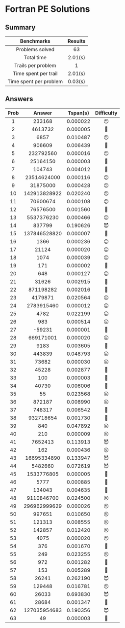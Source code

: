 # Fortran PE Solutions

## Summary

|Benchmarks|Results|
|:----:|:----:|
|Problems solved|  63|
|Total time|     2.01(s)|
|Trails per problem|   1|
|Time spent per trail|     2.01(s)|
|Time spent per problem|     0.03(s)|

## Answers

|Prob|Answer|Tspan(s)|Difficulty|
|:----:|:----:|:----:|:----:|
|     1|              233168|  0.000022|:neutral_face:           |
|     2|             4613732|  0.000005|:slightly_smiling_face:  |
|     3|                6857|  0.010487|:frowning_face:          |
|     4|              906609|  0.006439|:slightly_frowning_face: |
|     5|           232792560|  0.000016|:neutral_face:           |
|     6|            25164150|  0.000003|:slightly_smiling_face:  |
|     7|              104743|  0.004012|:slightly_frowning_face: |
|     8|         23514624000|  0.000116|:confused:               |
|     9|            31875000|  0.000428|:confused:               |
|    10|        142913828922|  0.020240|:frowning_face:          |
|    11|            70600674|  0.000108|:confused:               |
|    12|            76576500|  0.001560|:slightly_frowning_face: |
|    13|          5537376230|  0.000466|:confused:               |
|    14|              837799|  0.190626|:smiling_imp:            |
|    15|        137846528820|  0.000007|:slightly_smiling_face:  |
|    16|                1366|  0.000236|:confused:               |
|    17|               21124|  0.000020|:neutral_face:           |
|    18|                1074|  0.000039|:neutral_face:           |
|    19|                 171|  0.000002|:slightly_smiling_face:  |
|    20|                 648|  0.000127|:confused:               |
|    21|               31626|  0.002915|:slightly_frowning_face: |
|    22|           871198282|  0.002016|:slightly_frowning_face: |
|    23|             4179871|  0.020564|:frowning_face:          |
|    24|          2783915460|  0.000012|:neutral_face:           |
|    25|                4782|  0.022199|:frowning_face:          |
|    26|                 983|  0.000514|:confused:               |
|    27|              -59231|  0.000001|:slightly_smiling_face:  |
|    28|           669171001|  0.000020|:neutral_face:           |
|    29|                9183|  0.003605|:slightly_frowning_face: |
|    30|              443839|  0.048793|:frowning_face:          |
|    31|               73682|  0.000030|:neutral_face:           |
|    32|               45228|  0.002877|:slightly_frowning_face: |
|    33|                 100|  0.000003|:slightly_smiling_face:  |
|    34|               40730|  0.006006|:slightly_frowning_face: |
|    35|                  55|  0.023568|:frowning_face:          |
|    36|              872187|  0.008990|:frowning_face:          |
|    37|              748317|  0.006542|:slightly_frowning_face: |
|    38|           932718654|  0.001730|:slightly_frowning_face: |
|    39|                 840|  0.047892|:frowning_face:          |
|    40|                 210|  0.000009|:neutral_face:           |
|    41|             7652413|  0.113913|:smiling_imp:            |
|    42|                 162|  0.000436|:confused:               |
|    43|         16695334890|  0.133947|:smiling_imp:            |
|    44|             5482660|  0.072619|:smiling_imp:            |
|    45|          1533776805|  0.000005|:slightly_smiling_face:  |
|    46|                5777|  0.000885|:slightly_frowning_face: |
|    47|              134043|  0.004635|:slightly_frowning_face: |
|    48|          9110846700|  0.024500|:frowning_face:          |
|    49|        296962999629|  0.000026|:neutral_face:           |
|    50|              997651|  0.010650|:frowning_face:          |
|    51|              121313|  0.008555|:frowning_face:          |
|    52|              142857|  0.012420|:frowning_face:          |
|    53|                4075|  0.000020|:neutral_face:           |
|    54|                 376|  0.001670|:slightly_frowning_face: |
|    55|                 249|  0.023255|:frowning_face:          |
|    56|                 972|  0.001282|:slightly_frowning_face: |
|    57|                 153|  0.005289|:slightly_frowning_face: |
|    58|               26241|  0.262190|:smiling_imp:            |
|    59|              129448|  0.016781|:frowning_face:          |
|    60|               26033|  0.693830|:smiling_imp:            |
|    61|               28684|  0.001347|:slightly_frowning_face: |
|    62|        127035954683|  0.190356|:smiling_imp:            |
|    63|                  49|  0.000003|:slightly_smiling_face:  |

